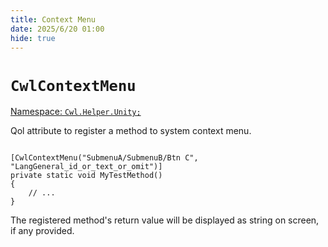 ```yaml
---
title: Context Menu
date: 2025/6/20 01:00
hide: true
---
```


# `CwlContextMenu`

[Namespace: `Cwl.Helper.Unity;`](https://github.com/gottyduke/Elin.Plugins/blob/master/CustomWhateverLoader/Helper/Unity/ContextMenuHelper.cs)

Qol attribute to register a method to system context menu.
```cs:no-line-numbers

[CwlContextMenu("SubmenuA/SubmenuB/Btn C", "LangGeneral_id_or_text_or_omit")]
private static void MyTestMethod()
{
    // ...
}
```

The registered method's return value will be displayed as string on screen, if any provided.
